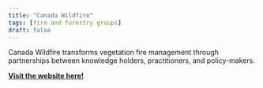 ```yaml
---
title: "Canada Wildfire"
tags: [fire and forestry groups]
draft: false
---
```


Canada Wildfire transforms vegetation fire management through partnerships between knowledge holders, practitioners, and policy-makers.

[**Visit the website here!**](https://www.canadawildfire.org/)
